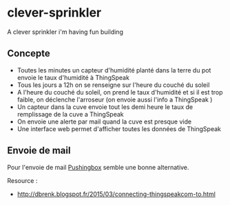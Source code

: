 # clever-sprinkler
A clever sprinkler i'm having fun building

## Concepte

* Toutes les minutes un capteur d'humidité planté dans la terre du pot envoie le taux d'humidité à ThingSpeak
* Tous les jours a 12h on se renseigne sur l'heure du couché du soleil
* A l'heure du couché du soleil, on prend le taux d'humidité et si il est trop faible, on déclenche l'arroseur (on envoie aussi l'info a ThingSpeak )
* Un capteur dans la cuve envoie tout les demi heure le taux de remplissage de la cuve a ThingSpeak
* On envoie une alerte par mail quand la cuve est presque vide
* Une interface web permet d'afficher toutes les données de ThingSpeak

## Envoie de mail

Pour l'envoie de mail [Pushingbox](https://www.pushingbox.com/) semble une bonne alternative.

Resource :
* http://dbrenk.blogspot.fr/2015/03/connecting-thingspeakcom-to.html
